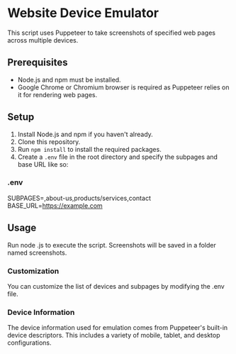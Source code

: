 # Website Device Emulator

This script uses Puppeteer to take screenshots of specified web pages across multiple devices.

## Prerequisites

- Node.js and npm must be installed.
- Google Chrome or Chromium browser is required as Puppeteer relies on it for rendering web pages.

## Setup

1. Install Node.js and npm if you haven't already.
2. Clone this repository.
3. Run `npm install` to install the required packages.
4. Create a `.env` file in the root directory and specify the subpages and base URL like so:

### .env
SUBPAGES=,about-us,products/services,contact
BASE_URL=https://example.com

## Usage
Run node <script-name>.js to execute the script. Screenshots will be saved in a folder named screenshots.

### Customization
You can customize the list of devices and subpages by modifying the .env file.

### Device Information
The device information used for emulation comes from Puppeteer's built-in device descriptors. This includes a variety of mobile, tablet, and desktop configurations.
